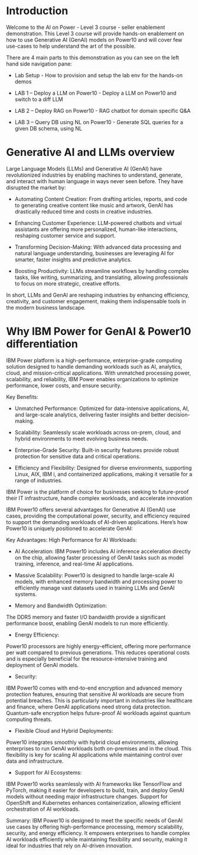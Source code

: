 # Introduction

Welcome to the AI on Power - Level 3 course - seller enablement demonstration.
This Level 3 course will provide hands-on enablement on how to use Generative AI (GenAI) models on Power10 and will cover few use-cases to help understand the art of the possible.

There are 4 main parts to this demonstration as you can see on the left hand side navigation pane:

* Lab Setup - How to provision and setup the lab env for the hands-on demos

* LAB 1 – Deploy a LLM on Power10 - Deploy a LLM on Power10 and switch to a diff LLM

* LAB 2 – Deploy RAG on Power10 - RAG chatbot for domain specific Q&A

* LAB 3 – Query DB using NL on Power10 - Generate SQL queries for a given DB schema, using NL

# Generative AI and LLMs overview

Large Language Models (LLMs) and Generative AI (GenAI) have revolutionized industries by enabling machines to understand, generate, and interact with human language in ways never seen before. They have disrupted the market by:

* Automating Content Creation: From drafting articles, reports, and code to generating creative content like music and artwork, GenAI has drastically reduced time and costs in creative industries.

* Enhancing Customer Experience: LLM-powered chatbots and virtual assistants are offering more personalized, human-like interactions, reshaping customer service and support.

* Transforming Decision-Making: With advanced data processing and natural language understanding, businesses are leveraging AI for smarter, faster insights and predictive analytics.

* Boosting Productivity: LLMs streamline workflows by handling complex tasks, like writing, summarizing, and translating, allowing professionals to focus on more strategic, creative efforts.

In short, LLMs and GenAI are reshaping industries by enhancing efficiency, creativity, and customer engagement, making them indispensable tools in the modern business landscape.

# Why IBM Power for GenAI & Power10 differentiation
IBM Power platform is a high-performance, enterprise-grade computing solution designed to handle demanding workloads such as AI, analytics, cloud, and mission-critical applications. With unmatched processing power, scalability, and reliability, IBM Power enables organizations to optimize performance, lower costs, and ensure security.

Key Benefits:

* Unmatched Performance: Optimized for data-intensive applications, AI, and large-scale analytics, delivering faster insights and better decision-making.

* Scalability: Seamlessly scale workloads across on-prem, cloud, and hybrid environments to meet evolving business needs.

* Enterprise-Grade Security: Built-in security features provide robust protection for sensitive data and critical operations.

* Efficiency and Flexibility: Designed for diverse environments, supporting Linux, AIX, IBM i, and containerized applications, making it versatile for a range of industries.

IBM Power is the platform of choice for businesses seeking to future-proof their IT infrastructure, handle complex workloads, and accelerate innovation

IBM Power10 offers several advantages for Generative AI (GenAI) use cases, providing the computational power, security, and efficiency required to support the demanding workloads of AI-driven applications. Here’s how Power10 is uniquely positioned to accelerate GenAI:

Key Advantages:
High Performance for AI Workloads:

* AI Acceleration: IBM Power10 includes AI inference acceleration directly on the chip, allowing faster processing of GenAI tasks such as model training, inference, and real-time AI applications.

* Massive Scalability: Power10 is designed to handle large-scale AI models, with enhanced memory bandwidth and processing power to efficiently manage vast datasets used in training LLMs and GenAI systems.

* Memory and Bandwidth Optimization:

The DDR5 memory and faster I/O bandwidth provide a significant performance boost, enabling GenAI models to run more efficiently.

* Energy Efficiency:

Power10 processors are highly energy-efficient, offering more performance per watt compared to previous generations. This reduces operational costs and is especially beneficial for the resource-intensive training and deployment of GenAI models.

* Security:

IBM Power10 comes with end-to-end encryption and advanced memory protection features, ensuring that sensitive AI workloads are secure from potential breaches. This is particularly important in industries like healthcare and finance, where GenAI applications need strong data protection.
Quantum-safe encryption helps future-proof AI workloads against quantum computing threats.

* Flexible Cloud and Hybrid Deployments:

Power10 integrates smoothly with hybrid cloud environments, allowing enterprises to run GenAI workloads both on-premises and in the cloud. This flexibility is key for scaling AI applications while maintaining control over data and infrastructure.

* Support for AI Ecosystems:

IBM Power10 works seamlessly with AI frameworks like TensorFlow and PyTorch, making it easier for developers to build, train, and deploy GenAI models without needing major infrastructure changes.
Support for OpenShift and Kubernetes enhances containerization, allowing efficient orchestration of AI workloads.

Summary:
IBM Power10 is designed to meet the specific needs of GenAI use cases by offering high-performance processing, memory scalability, security, and energy efficiency. It empowers enterprises to handle complex AI workloads efficiently while maintaining flexibility and security, making it ideal for industries that rely on AI-driven innovation.
